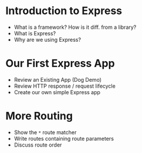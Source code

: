 # Introduction to Express
* What is a framework? How is it diff. from a library? 
* What is Express? 
* Why are we using Express? 


# Our First Express App
* Review an Existing App (Dog Demo)
* Review HTTP response / request lifecycle
* Create our own simple Express app

# More Routing 
* Show the `*` route matcher
* Write routes containing route parameters
* Discuss route order